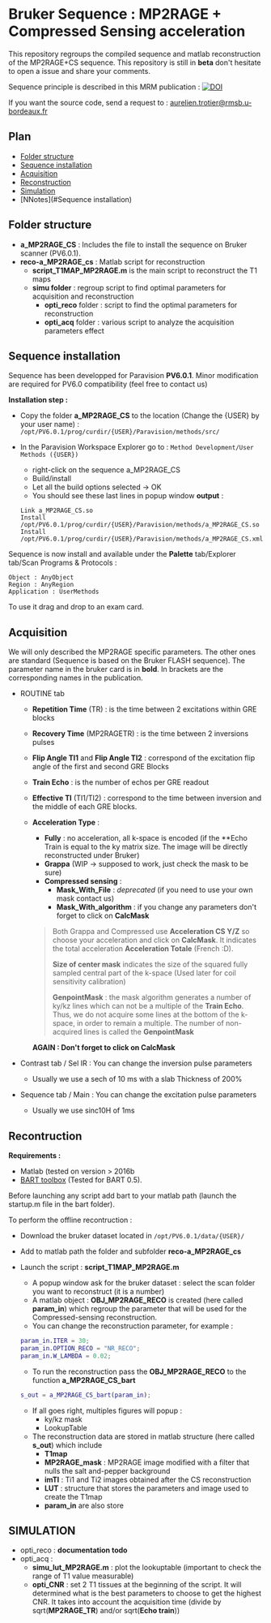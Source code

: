 # Bruker Sequence : MP2RAGE + Compressed Sensing acceleration

This repository regroups the compiled sequence and matlab reconstruction of the MP2RAGE+CS sequence. This repository is still in **beta** don't hesitate to open a issue and share your comments.

Sequence principle is described in this MRM publication :  [![DOI](https://zenodo.org/badge/DOI/10.1002/mrm.27438.svg)](https://doi.org/10.1002/mrm.27438)

If you want the source code, send a request to : <aurelien.trotier@rmsb.u-bordeaux.fr>



## Plan

* [Folder structure](#Folder-structure)
* [Sequence installation](#Sequence-installation)
* [Acquisition](#Acquisition)
* [Reconstruction](#Reconstruction)
* [Simulation](#Simulation)
* [NNotes](#Sequence installation)

## Folder structure

* **a_MP2RAGE_CS** : Includes the file to install the sequence on Bruker scanner (PV6.0.1).
* **reco-a_MP2RAGE_cs** : Matlab script for reconstruction
  * **script_T1MAP_MP2RAGE.m** is the main script to reconstruct the T1 maps
  * **simu folder** : regroup script to find optimal parameters for acquisition and reconstruction
    * **opti_reco** folder : script to find the optimal parameters for reconstruction
    * **opti_acq** folder : various script to analyze the acquisition parameters effect


## Sequence installation

Sequence has been developped for Paravision **PV6.0.1**. Minor modification are required for PV6.0 compatibility (feel free to contact us)

**Installation step :**

* Copy the folder **a_MP2RAGE_CS** to the location (Change the {USER} by your user name) : 
  `/opt/PV6.0.1/prog/curdir/{USER}/Paravision/methods/src/`

* In the Paravision Workspace Explorer go to : `Method Development/User Methods ({USER})`

  * right-click on the sequence a_MP2RAGE_CS
  * Build/install
  * Let all the build options selected -> OK
  * You should see these last lines in popup window **output** :

  ```
  Link a_MP2RAGE_CS.so
  Install /opt/PV6.0.1/prog/curdir/{USER}/Paravision/methods/a_MP2RAGE_CS.so
  Install /opt/PV6.0.1/prog/curdir/{USER}/Paravision/methods/a_MP2RAGE_CS.xml
  ```



Sequence is now install and available under the **Palette** tab/Explorer tab/Scan Programs & Protocols :

```
Object : AnyObject
Region : AnyRegion
Application : UserMethods
```



To use it drag and drop to an exam card. 

## Acquisition

We will only described the MP2RAGE specific parameters. The other ones are standard (Sequence is based on the Bruker FLASH sequence). The parameter name in the bruker card is in **bold**. In brackets are the corresponding names in the publication.

* ROUTINE tab

  * **Repetition Time** (TR) : is the time between 2 excitations within GRE blocks

  * **Recovery Time** (MP2RAGETR) : is the time between 2 inversions pulses

  * **Flip Angle TI1** and **Flip Angle TI2** : correspond of the excitation flip angle of the first and second GRE Blocks

  * **Train Echo**  : is the number of echos per GRE readout

  * **Effective TI** (TI1/TI2) : correspond to the time between inversion and the middle of each GRE blocks.

  * **Acceleration Type** :

    * **Fully** : no acceleration, all k-space is encoded (if the **Echo Train is equal to the ky matrix size. The image will be directly reconstructed under Bruker)
    * **Grappa** (WIP -> supposed to work, just check the mask to be sure) 
    * **Compressed sensing** : 
      * **Mask_With_File** : *deprecated* (if you need to use your own mask contact us)
      * **Mask_With_algorithm** : if you change any parameters don't forget to click on **CalcMask**

    > Both Grappa and Compressed use **Acceleration CS Y/Z** so choose your acceleration and click on **CalcMask**. It indicates the total acceleration **Acceleration Totale** (French :D). 
    >
    > **Size of center mask** indicates the size of the squared fully sampled central part of the k-space (Used later for coil sensitivity calibration)
    >
    > **GenpointMask** : the mask algorithm generates a number of ky/kz lines which can not be a multiple of the **Train Echo**. Thus, we do not acquire some lines at the bottom of the k-space, in order to remain a multiple. The number of non-acquired lines is called the **GenpointMask**

    **AGAIN : Don't forget to click on CalcMask**

* Contrast tab / Sel IR : You can change the inversion pulse parameters 

  * Usually we use a sech of 10 ms with a slab Thickness of 200%

* Sequence tab / Main : You can change the excitation pulse parameters

  * Usually we use sinc10H of 1ms



## Recontruction

**Requirements :** 

* Matlab (tested on version > 2016b
* [BART toolbox](https://mrirecon.github.io/bart/) (Tested for BART 0.5).

Before launching any script add bart to your matlab path (launch the startup.m file in the bart folder).

To perform the offline recontruction : 

* Download the bruker dataset located in `/opt/PV6.0.1/data/{USER}/`

* Add to matlab path the folder and subfolder  **reco-a_MP2RAGE_cs**

* Launch the script : **script_T1MAP_MP2RAGE.m**

  * A popup window ask for the bruker dataset : select the scan folder you want to reconstruct (it is a number)
  * A matlab object : **OBJ_MP2RAGE_RECO** is created (here called **param_in**) which regroup the parameter that will be used for the Compressed-sensing reconstruction.
  * You can change the reconstruction parameter, for example :

  ```matlab
  param_in.ITER = 30;
  param_in.OPTION_RECO = "NR_RECO";
  param_in.W_LAMBDA = 0.02;
  ```

  * To run the reconstruction pass the **OBJ_MP2RAGE_RECO** to the function **a_MP2RAGE_CS_bart**

  ```matlab
  s_out = a_MP2RAGE_CS_bart(param_in);
  ```

  * If all goes right, multiples figures will popup :
    * ky/kz mask
    * LookupTable
  * The reconstruction data are stored in matlab structure (here called **s_out**) which include
    * **T1map**
    * **MP2RAGE_mask** : MP2RAGE image modified with a filter that nulls the salt and-pepper background 
    * **imTI** : Ti1 and Ti2 images obtained after the CS reconstruction
    * **LUT** : structure that stores the parameters and image used to create the T1map
    * **param_in** are also store

## SIMULATION

* opti_reco : **documentation todo**
* opti_acq : 
  * **simu_lut_MP2RAGE.m** : plot the lookuptable (important to check the range of T1 value measurable)
  * **opti_CNR** : set 2 T1 tissues at the beginning of the script. It will determined what is the best parameters to choose to get the highest CNR. It takes into account the acquisition time (divide by sqrt(**MP2RAGE_TR**) and/or sqrt(**Echo train**))
